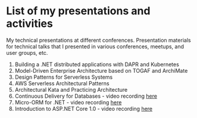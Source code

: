 # List of my presentations and activities
My technical presentations at different conferences.
Presentation materials for technical talks that I presented in various conferences, meetups, and user groups, etc.
<br>
1. Building a .NET distributed applications with DAPR and Kubernetes
2. Model-Driven Enterprise Architecture based on TOGAF and ArchiMate
3. Design Patterns for Serverless Systems
4. AWS Serverless Architectural Patterns
5. Architectural Kata and Practicing Architecture
6. Continuous Delivery for Databases - video recording [here](https://www.youtube.com/watch?v=0IYTwzfHho0)
7. Micro-ORM for .NET - video recording [here](https://www.youtube.com/watch?v=Vvokxo9Wc3s)
8. Introduction to ASP.NET Core 1.0 - video recording [here](https://www.youtube.com/watch?v=EFGiZuQ9BV4)



